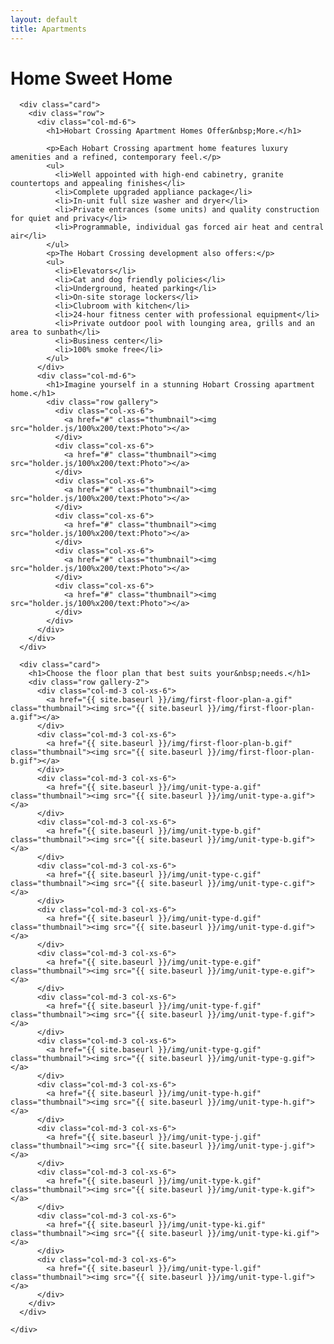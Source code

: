 ```yaml
---
layout: default
title: Apartments
---
```


<div class="container">
  <div class="row">
    <div class="col-md-8 center-block">
      <div class="card header-card">
        <h1>Home Sweet Home</h1>
      </div>
    </div>
    <div class="col-md-12">
      
      <div class="card">
        <div class="row">
          <div class="col-md-6">
            <h1>Hobart Crossing Apartment Homes Offer&nbsp;More.</h1>
            
            <p>Each Hobart Crossing apartment home features luxury amenities and a refined, contemporary feel.</p>
            <ul>
              <li>Well appointed with high-end cabinetry, granite countertops and appealing finishes</li>
              <li>Complete upgraded appliance package</li>
              <li>In-unit full size washer and dryer</li> 
              <li>Private entrances (some units) and quality construction for quiet and privacy</li>
              <li>Programmable, individual gas forced air heat and central air</li>
            </ul>
            <p>The Hobart Crossing development also offers:</p>
            <ul>
              <li>Elevators</li>
              <li>Cat and dog friendly policies</li>
              <li>Underground, heated parking</li>
              <li>On-site storage lockers</li>
              <li>Clubroom with kitchen</li>
              <li>24-hour fitness center with professional equipment</li>
              <li>Private outdoor pool with lounging area, grills and an area to sunbath</li>
              <li>Business center</li>
              <li>100% smoke free</li>
            </ul>
          </div>
          <div class="col-md-6">
            <h1>Imagine yourself in a stunning Hobart Crossing apartment home.</h1>
            <div class="row gallery">
              <div class="col-xs-6">
                <a href="#" class="thumbnail"><img src="holder.js/100%x200/text:Photo"></a>
              </div>
              <div class="col-xs-6">
                <a href="#" class="thumbnail"><img src="holder.js/100%x200/text:Photo"></a>
              </div>
              <div class="col-xs-6">
                <a href="#" class="thumbnail"><img src="holder.js/100%x200/text:Photo"></a>
              </div>
              <div class="col-xs-6">
                <a href="#" class="thumbnail"><img src="holder.js/100%x200/text:Photo"></a>
              </div>
              <div class="col-xs-6">
                <a href="#" class="thumbnail"><img src="holder.js/100%x200/text:Photo"></a>
              </div>
              <div class="col-xs-6">
                <a href="#" class="thumbnail"><img src="holder.js/100%x200/text:Photo"></a>
              </div>
            </div>
          </div>
        </div>
      </div>
      
      <div class="card">
        <h1>Choose the floor plan that best suits your&nbsp;needs.</h1>
        <div class="row gallery-2">
          <div class="col-md-3 col-xs-6">
            <a href="{{ site.baseurl }}/img/first-floor-plan-a.gif" class="thumbnail"><img src="{{ site.baseurl }}/img/first-floor-plan-a.gif"></a>
          </div>
          <div class="col-md-3 col-xs-6">
            <a href="{{ site.baseurl }}/img/first-floor-plan-b.gif" class="thumbnail"><img src="{{ site.baseurl }}/img/first-floor-plan-b.gif"></a>
          </div>
          <div class="col-md-3 col-xs-6">
            <a href="{{ site.baseurl }}/img/unit-type-a.gif" class="thumbnail"><img src="{{ site.baseurl }}/img/unit-type-a.gif"></a>
          </div>
          <div class="col-md-3 col-xs-6">
            <a href="{{ site.baseurl }}/img/unit-type-b.gif" class="thumbnail"><img src="{{ site.baseurl }}/img/unit-type-b.gif"></a>
          </div>
          <div class="col-md-3 col-xs-6">
            <a href="{{ site.baseurl }}/img/unit-type-c.gif" class="thumbnail"><img src="{{ site.baseurl }}/img/unit-type-c.gif"></a>
          </div>
          <div class="col-md-3 col-xs-6">
            <a href="{{ site.baseurl }}/img/unit-type-d.gif" class="thumbnail"><img src="{{ site.baseurl }}/img/unit-type-d.gif"></a>
          </div>
          <div class="col-md-3 col-xs-6">
            <a href="{{ site.baseurl }}/img/unit-type-e.gif" class="thumbnail"><img src="{{ site.baseurl }}/img/unit-type-e.gif"></a>
          </div>
          <div class="col-md-3 col-xs-6">
            <a href="{{ site.baseurl }}/img/unit-type-f.gif" class="thumbnail"><img src="{{ site.baseurl }}/img/unit-type-f.gif"></a>
          </div>
          <div class="col-md-3 col-xs-6">
            <a href="{{ site.baseurl }}/img/unit-type-g.gif" class="thumbnail"><img src="{{ site.baseurl }}/img/unit-type-g.gif"></a>
          </div>
          <div class="col-md-3 col-xs-6">
            <a href="{{ site.baseurl }}/img/unit-type-h.gif" class="thumbnail"><img src="{{ site.baseurl }}/img/unit-type-h.gif"></a>
          </div>
          <div class="col-md-3 col-xs-6">
            <a href="{{ site.baseurl }}/img/unit-type-j.gif" class="thumbnail"><img src="{{ site.baseurl }}/img/unit-type-j.gif"></a>
          </div>
          <div class="col-md-3 col-xs-6">
            <a href="{{ site.baseurl }}/img/unit-type-k.gif" class="thumbnail"><img src="{{ site.baseurl }}/img/unit-type-k.gif"></a>
          </div>
          <div class="col-md-3 col-xs-6">
            <a href="{{ site.baseurl }}/img/unit-type-ki.gif" class="thumbnail"><img src="{{ site.baseurl }}/img/unit-type-ki.gif"></a>
          </div>
          <div class="col-md-3 col-xs-6">
            <a href="{{ site.baseurl }}/img/unit-type-l.gif" class="thumbnail"><img src="{{ site.baseurl }}/img/unit-type-l.gif"></a>
          </div>
        </div>
      </div>
      
    </div>
  </div>
</div>